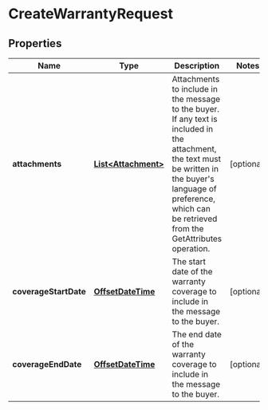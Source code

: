 # CreateWarrantyRequest

## Properties
Name | Type | Description | Notes
------------ | ------------- | ------------- | -------------
**attachments** | [**List&lt;Attachment&gt;**](Attachment.md) | Attachments to include in the message to the buyer. If any text is included in the attachment, the text must be written in the buyer&#x27;s language of preference, which can be retrieved from the GetAttributes operation. |  [optional]
**coverageStartDate** | [**OffsetDateTime**](OffsetDateTime.md) | The start date of the warranty coverage to include in the message to the buyer. |  [optional]
**coverageEndDate** | [**OffsetDateTime**](OffsetDateTime.md) | The end date of the warranty coverage to include in the message to the buyer. |  [optional]
